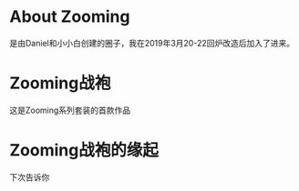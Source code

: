 # About Zooming
是由Daniel和小小白创建的圈子，我在2019年3月20-22回炉改造后加入了进来。

# Zooming战袍
这是Zooming系列套装的首款作品

# Zooming战袍的缘起
下次告诉你
